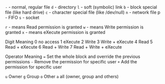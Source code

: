 `-` - normal, regular file
`d` - directory 
`l` - soft (symbolic) link 
`b` - block special file (like hard drive) 
`c` - character special file (like /dev/null) 
`n` - network file p - FIFO
`s` - socket



`r` - means Read permission is granted
`w` - means Write permission is granted
`x` - means eXecute permission is granted



Digit	Meaning
0	    no access
1	    eXecute
2	    Write
3	    Write + eXecute
4	    Read
5	    Read + eXecute
6	    Read + Write
7	    Read + Write + eXecute


Operator	Meaning
`=`       	Set the whole block and override the previous permissions
`-`	        Remove the permission for specific user
`+`	        Add the permission for specific user


`u`	Owner
`g`	Group
`o`	Other
`a`	all (owner, group and others)
